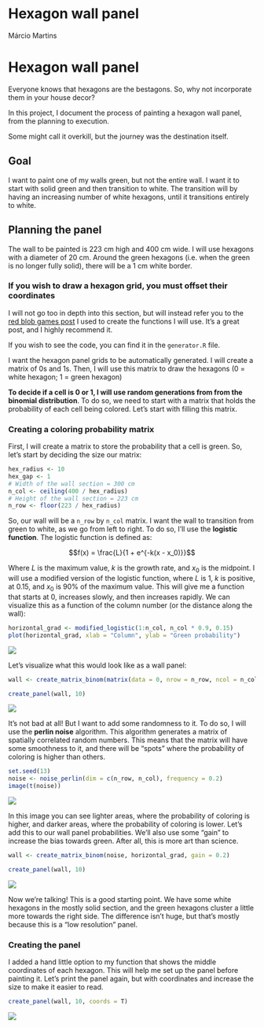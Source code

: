 # Hexagon wall panel
Márcio Martins

# Hexagon wall panel

Everyone knows that hexagons are the bestagons. So, why not incorporate
them in your house decor?

In this project, I document the process of painting a hexagon wall
panel, from the planning to execution.

Some might call it overkill, but the journey was the destination itself.

## Goal

I want to paint one of my walls green, but not the entire wall. I want
it to start with solid green and then transition to white. The
transition will by having an increasing number of white hexagons, until
it transitions entirely to white.

## Planning the panel

The wall to be painted is 223 cm high and 400 cm wide. I will use
hexagons with a diameter of 20 cm. Around the green hexagons (i.e. when
the green is no longer fully solid), there will be a 1 cm white border.

### If you wish to draw a hexagon grid, you must offset their coordinates

I will not go too in depth into this section, but will instead refer you
to the [red blob games
post](https://www.redblobgames.com/grids/hexagons/) I used to create the
functions I will use. It’s a great post, and I highly recommend it.

If you wish to see the code, you can find it in the `generator.R` file.

I want the hexagon panel grids to be automatically generated. I will
create a matrix of 0s and 1s. Then, I will use this matrix to draw the
hexagons (0 = white hexagon; 1 = green hexagon)

**To decide if a cell is 0 or 1, I will use random generations from from
the binomial distribution**. To do so, we need to start with a matrix
that holds the probability of each cell being colored. Let’s start with
filling this matrix.

### Creating a coloring probability matrix

First, I will create a matrix to store the probability that a cell is
green. So, let’s start by deciding the size our matrix:

``` r
hex_radius <- 10
hex_gap <- 1
# Width of the wall section = 300 cm
n_col <- ceiling(400 / hex_radius)
# Height of the wall section = 223 cm
n_row <- floor(223 / hex_radius)
```

So, our wall will be a `n_row` by `n_col` matrix. I want the wall to
transition from green to white, as we go from left to right. To do so,
I’ll use the **logistic function**. The logistic function is defined as:

$$f(x) = \frac{L}{1 + e^{-k(x - x_0)}}$$

Where $L$ is the maximum value, $k$ is the growth rate, and $x_0$ is the
midpoint. I will use a modified version of the logistic function, where
$L$ is 1, $k$ is positive, at 0.15, and $x_0$ is 90% of the maximum
value. This will give me a function that starts at 0, increases slowly,
and then increases rapidly. We can visualize this as a function of the
column number (or the distance along the wall):

``` r
horizontal_grad <- modified_logistic(1:n_col, n_col * 0.9, 0.15)
plot(horizontal_grad, xlab = "Column", ylab = "Green probability")
```

![](README_files/figure-commonmark/unnamed-chunk-2-1.png)

Let’s visualize what this would look like as a wall panel:

``` r
wall <- create_matrix_binom(matrix(data = 0, nrow = n_row, ncol = n_col), horizontal_grad, gain = 0.2)

create_panel(wall, 10)
```

![](README_files/figure-commonmark/unnamed-chunk-3-1.png)

It’s not bad at all! But I want to add some randomness to it. To do so,
I will use the **perlin noise** algorithm. This algorithm generates a
matrix of spatially correlated random numbers. This means that the
matrix will have some smoothness to it, and there will be “spots” where
the probability of coloring is higher than others.

``` r
set.seed(13)
noise <- noise_perlin(dim = c(n_row, n_col), frequency = 0.2)
image(t(noise))
```

![](README_files/figure-commonmark/unnamed-chunk-4-1.png)

In this image you can see lighter areas, where the probability of
coloring is higher, and darker areas, where the probability of coloring
is lower. Let’s add this to our wall panel probabilities. We’ll also use
some “gain” to increase the bias towards green. After all, this is more
art than science.

``` r
wall <- create_matrix_binom(noise, horizontal_grad, gain = 0.2)

create_panel(wall, 10)
```

![](README_files/figure-commonmark/unnamed-chunk-5-1.png)

Now we’re talking! This is a good starting point. We have some white
hexagons in the mostly solid section, and the green hexagons cluster a
little more towards the right side. The difference isn’t huge, but
that’s mostly because this is a “low resolution” panel.

### Creating the panel

I added a hand little option to my function that shows the middle
coordinates of each hexagon. This will help me set up the panel before
painting it. Let’s print the panel again, but with coordinates and
increase the size to make it easier to read.

``` r
create_panel(wall, 10, coords = T)
```

![](README_files/figure-commonmark/unnamed-chunk-6-1.png)
